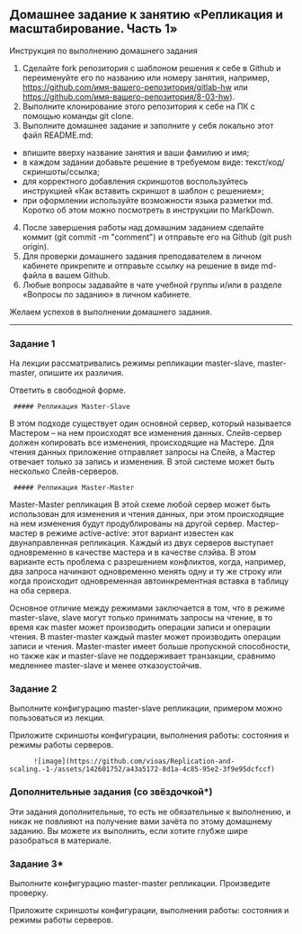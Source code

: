 ## Домашнее задание к занятию «Репликация и масштабирование. Часть 1»
Инструкция по выполнению домашнего задания
1. Сделайте fork репозитория c шаблоном решения к себе в Github и переименуйте его по названию или номеру занятия, например, https://github.com/имя-вашего-репозитория/gitlab-hw или https://github.com/имя-вашего-репозитория/8-03-hw).
2. Выполните клонирование этого репозитория к себе на ПК с помощью команды git clone.
3. Выполните домашнее задание и заполните у себя локально этот файл README.md:
 - впишите вверху название занятия и ваши фамилию и имя;
 - в каждом задании добавьте решение в требуемом виде: текст/код/скриншоты/ссылка;
 - для корректного добавления скриншотов воспользуйтесь инструкцией «Как вставить скриншот в шаблон с решением»;
 - при оформлении используйте возможности языка разметки md. Коротко об этом можно посмотреть в инструкции по MarkDown.
4. После завершения работы над домашним заданием сделайте коммит (git commit -m "comment") и отправьте его на Github (git push origin).
5. Для проверки домашнего задания преподавателем в личном кабинете прикрепите и отправьте ссылку на решение в виде md-файла в вашем Github.
6. Любые вопросы задавайте в чате учебной группы и/или в разделе «Вопросы по заданию» в личном кабинете.

Желаем успехов в выполнении домашнего задания.
_______________

### Задание 1
На лекции рассматривались режимы репликации master-slave, master-master, опишите их различия.

Ответить в свободной форме.

     ##### Репликация Master-Slave
В этом подходе существует один основной сервер, который называется Мастером – на нем происходят все изменения данных. Слейв-сервер должен копировать все изменения, происходящие на Мастере. Для чтения данных приложение отправляет запросы на Слейв, а Мастер отвечает только за запись и изменения. В этой системе может быть несколько Слейв-серверов.

     ##### Репликация Master-Master
Master-Master репликация В этой схеме любой сервер может быть использован для изменения и чтения данных, при этом происходящие на нем изменения будут продублированы на другой сервер. Мастер-мастер в режиме active-active: этот вариант известен как двунаправленная репликация. Каждый из двух серверов выступает одновременно в качестве мастера и в качестве слэйва. В этом варианте есть проблема с разрешением конфликтов, когда, например, два запроса начинают одновременно менять одну и ту же строку или когда происходит одновременная автоинкрементная вставка в таблицу на оба сервера.

Основное отличие между режимами заключается в том, что в режиме master-slave, slave могут только принимать запросы на чтение, в то время как master может производить операции записи и операции чтения. В master-master каждый master может производить операции записи и чтения. Master-master имеет больше пропускной способности, но также как и master-slave не поддерживает транзакции, сравнимо медленнее master-slave и менее отказоустойчив.

### Задание 2
Выполните конфигурацию master-slave репликации, примером можно пользоваться из лекции.

Приложите скриншоты конфигурации, выполнения работы: состояния и режимы работы серверов.

          ![image](https://github.com/vioas/Replication-and-scaling.-1-/assets/142601752/a43a5172-8d1a-4c85-95e2-3f9e95dcfccf)




### Дополнительные задания (со звёздочкой*)
Эти задания дополнительные, то есть не обязательные к выполнению, и никак не повлияют на получение вами зачёта по этому домашнему заданию. Вы можете их выполнить, если хотите глубже шире разобраться в материале.

### Задание 3*
Выполните конфигурацию master-master репликации. Произведите проверку.

Приложите скриншоты конфигурации, выполнения работы: состояния и режимы работы серверов.
